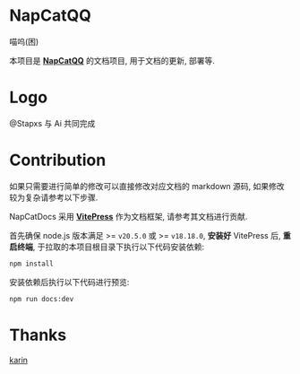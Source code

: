 # NapCatQQ

喵呜(困)

本项目是 **[NapCatQQ](https://github.com/NapNeko/NapCatQQ)** 的文档项目, 用于文档的更新, 部署等.
# Logo
@Stapxs 与 Ai 共同完成

# Contribution

如果只需要进行简单的修改可以直接修改对应文档的 markdown 源码, 如果修改较为复杂请参考以下步骤.

NapCatDocs 采用 **[VitePress](https://vitepress.dev/zh/guide/what-is-vitepress)** 作为文档框架, 请参考其文档进行贡献.

首先确保 node.js 版本满足 >= `v20.5.0` 或 >= `v18.18.0`, **安装好** VitePress 后, **重启终端**, 于拉取的本项目根目录下执行以下代码安装依赖:

```bash
npm install
```

安装依赖后执行以下代码进行预览:

```bash
npm run docs:dev
```

# Thanks

[karin](https://github.com/KarinJS/Karin)
